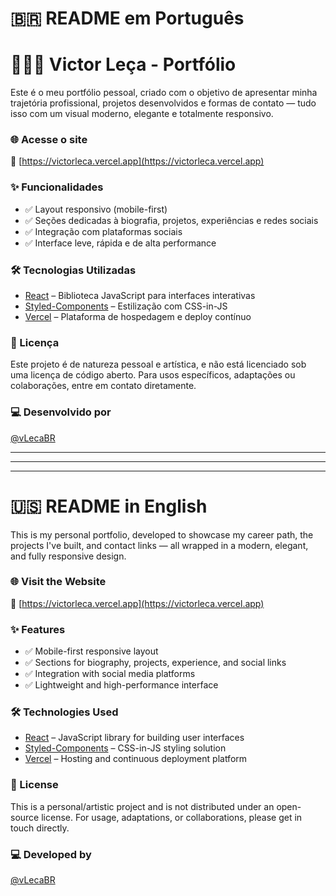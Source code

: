# 🇧🇷 README em Português
# 👨🏻‍💻 Victor Leça - Portfólio

Este é o meu portfólio pessoal, criado com o objetivo de apresentar minha trajetória profissional, projetos desenvolvidos e formas de contato — tudo isso com um visual moderno, elegante e totalmente responsivo.

### 🌐 Acesse o site

🔗 [https://victorleca.vercel.app](https://victorleca.vercel.app)

### ✨ Funcionalidades

- ✅ Layout responsivo (mobile-first)  
- ✅ Seções dedicadas à biografia, projetos, experiências e redes sociais  
- ✅ Integração com plataformas sociais  
- ✅ Interface leve, rápida e de alta performance  

### 🛠️ Tecnologias Utilizadas

- [React](https://reactjs.org/) – Biblioteca JavaScript para interfaces interativas  
- [Styled-Components](https://styled-components.com/) – Estilização com CSS-in-JS  
- [Vercel](https://vercel.com/) – Plataforma de hospedagem e deploy contínuo  

### 📄 Licença

Este projeto é de natureza pessoal e artística, e não está licenciado sob uma licença de código aberto. Para usos específicos, adaptações ou colaborações, entre em contato diretamente.

### 💻 Desenvolvido por

[@vLecaBR](https://github.com/vLecaBR)

---
---
---


# 🇺🇸 README in English

This is my personal portfolio, developed to showcase my career path, the projects I've built, and contact links — all wrapped in a modern, elegant, and fully responsive design.

### 🌐 Visit the Website

🔗 [https://victorleca.vercel.app](https://victorleca.vercel.app)

### ✨ Features

- ✅ Mobile-first responsive layout  
- ✅ Sections for biography, projects, experience, and social links  
- ✅ Integration with social media platforms  
- ✅ Lightweight and high-performance interface  

### 🛠️ Technologies Used

- [React](https://reactjs.org/) – JavaScript library for building user interfaces  
- [Styled-Components](https://styled-components.com/) – CSS-in-JS styling solution  
- [Vercel](https://vercel.com/) – Hosting and continuous deployment platform  

### 📄 License

This is a personal/artistic project and is not distributed under an open-source license. For usage, adaptations, or collaborations, please get in touch directly.

### 💻 Developed by

[@vLecaBR](https://github.com/vLecaBR)

